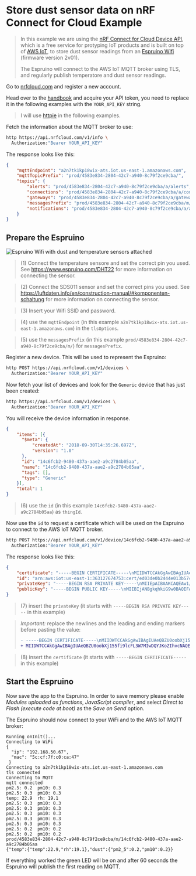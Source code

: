 # Store dust sensor data on nRF Connect for Cloud Example

> In this example we are using the 
> [nRF Connect for Cloud Device API](https://docs.api.nrfcloud.com/), 
> which is a free service for protyping IoT products and is built on top 
> of [AWS IoT](https://aws.amazon.com/iot/), to store dust sensor readings
> from an [Espruino Wifi](https://www.espruino.com/WiFi) (firmware version 2v01).
>
> The Espruino will connect to the AWS IoT MQTT broker using TLS, and 
> regularly publish temperatore and dust sensor readings.

Go to [nrfcloud.com](https://nrfcloud.com/) and register a new account.

Head over to the [handbook](https://docs.api.nrfcloud.com/) and acquire 
your API token, you need to replace it in the following examples with
the `YOUR_API_KEY` string.

> I will use [httpie](https://github.com/jakubroztocil/httpie) in the 
> following examples.

Fetch the information about the MQTT broker to use:

```bash
http https://api.nrfcloud.com/v1/info \
  Authorization:"Bearer YOUR_API_KEY"
```

The response looks like this:

```json
{
    "mqttEndpoint": "a2n7tk1kp18wix-ats.iot.us-east-1.amazonaws.com",
    "mqttTopicPrefix": "prod/4583e834-2804-42c7-a940-8c79f2ce9cba/",
    "topics": {
        "alerts": "prod/4583e834-2804-42c7-a940-8c79f2ce9cba/a/alerts",
        "connections": "prod/4583e834-2804-42c7-a940-8c79f2ce9cba/a/connections",
        "gateways": "prod/4583e834-2804-42c7-a940-8c79f2ce9cba/a/gateways",
        "messagesPrefix": "prod/4583e834-2804-42c7-a940-8c79f2ce9cba/m/",
        "notifications": "prod/4583e834-2804-42c7-a940-8c79f2ce9cba/a/alerts/notifications"
    }
}
```

## Prepare the Espruino

![Espruino Wifi with dust and temperature sensors attached](https://farm8.staticflickr.com/7882/47307044212_22fe41f7a2_k_d.jpg)

> (1) Connect the temperature sensore and set the correct pin you used. See https://www.espruino.com/DHT22 for more information on connecting the sensor.

> (2) Connect the SDS011 sensor and set the correct pins you used. See https://luftdaten.info/en/construction-manual/#komponenten-schaltung for more information on connecting the sensor.

> (3) Insert your Wifi SSID and password.

> (4) use the `mqttEndpoint` (in this example `a2n7tk1kp18wix-ats.iot.us-east-1.amazonaws.com`) 
> in the `tlsOptions`.

> (5) use the `messagesPrefix` (in this example `prod/4583e834-2804-42c7-a940-8c79f2ce9cba/m/`) 
> for `messagesPrefix`.

Register a new device. This will be used to represent the Espruino:

```bash
http POST https://api.nrfcloud.com/v1/devices \
  Authorization:"Bearer YOUR_API_KEY"
```

Now fetch your list of devices and look for the `Generic` device
that has just been created:

```bash
http https://api.nrfcloud.com/v1/devices \
  Authorization:"Bearer YOUR_API_KEY"
```

You will receive the device information in response.

```json
{
    "items": [{
      "$meta": {
          "createdAt": "2018-09-30T14:35:26.697Z",
          "version": "1.0"
      },
      "id": "14c6fcb2-9480-437a-aae2-a9c2784b05aa",
      "name": "14c6fcb2-9480-437a-aae2-a9c2784b05aa",
      "tags": [],
      "type": "Generic"
    }],
    "total": 1
}
```

> (6) use the `id` (in this example `14c6fcb2-9480-437a-aae2-a9c2784b05aa`) 
> as `thingId`.

Now use the `id` to request a certificate which will be used on the 
Espruino to connect to the AWS IoT MQTT broker.

```bash
http POST https://api.nrfcloud.com/v1/device/14c6fcb2-9480-437a-aae2-a9c2784b05aa/certifcates \
  Authorization:"Bearer YOUR_API_KEY"
```

The response looks like this:

```json
{
    "certificate": "-----BEGIN CERTIFICATE-----\nMIIDWTCCAkGgAwIBAgIUAeQBZU0oobXj155fi9lcFL3W7MIwDQYJKoZIhvcNAQEL\n-----END CERTIFICATE-----\n",
    "id": "arn:aws:iot:us-east-1:363127674753:cert/ed03de0b2444e013b57c472efca90397c0001c647f6836cc342852dc71a0e3bc",
    "privateKey": "-----BEGIN RSA PRIVATE KEY-----\nMIIEpAIBAAKCAQEAw1/JGTfQUAB1ofzLsb9cITmTB4ave+2nQb3qMioeWF5VK982\n-----END RSA PRIVATE KEY-----\n",
    "publicKey": "-----BEGIN PUBLIC KEY-----\nMIIBIjANBgkqhkiG9w0BAQEFAAOCAQ8AMIIBCgKCAQEAw1/JGTfQUAB1ofzLsb9c\n-----END PUBLIC KEY-----\n"
}
```

> (7) insert the `privateKey` (it starts with `-----BEGIN RSA PRIVATE KEY-----` in this example) 

> *Important:* replace the newlines and the leading and ending markers before pasting the value:
> ```diff
> - -----BEGIN CERTIFICATE-----\nMIIDWTCCAkGgAwIBAgIUAeQBZU0oobXj155\nfi9lcFL3W7MIwDQYJKoZIhvcNAQEL\n-----END CERTIFICATE-----\n
> + MIIDWTCCAkGgAwIBAgIUAeQBZU0oobXj155fi9lcFL3W7MIwDQYJKoZIhvcNAQEL
> ```

> (8) insert the `certificate` (it starts with `-----BEGIN CERTIFICATE-----` in this example) 

## Start the Espruino

Now save the app to the Espruino. In order to save memory please enable
*Modules uploaded as functions*, *JavaScript compiler*, and select
*Direct to Flash (execute code at boot)* as the *Save on Send* option.

The Espruino should now connect to your WiFi and to the AWS IoT MQTT
broker:

```
Running onInit()...
Connecting to WiFi
{
  "ip": "192.168.50.67",
  "mac": "5c:cf:7f:c0:ca:47"
 }
Connecting to a2n7tk1kp18wix-ats.iot.us-east-1.amazonaws.com
tls connected
Connecting to MQTT
mqtt connected
pm2.5: 0.2	pm10: 0.3
pm2.5: 0.3	pm10: 0.3
temp: 22.9	rh: 19.1
pm2.5: 0.3	pm10: 0.3
pm2.5: 0.3	pm10: 0.3
pm2.5: 0.3	pm10: 0.3
pm2.5: 0.3	pm10: 0.3
pm2.5: 0.3	pm10: 0.3
pm2.5: 0.2	pm10: 0.2
pm2.5: 0.2	pm10: 0.2
prod/4583e834-2804-42c7-a940-8c79f2ce9cba/m/14c6fcb2-9480-437a-aae2-a9c2784b05aa
{"temp":{"temp":22.9,"rh":19.1},"dust":{"pm2_5":0.2,"pm10":0.2}}
```

If everything worked the green LED will be on and after 60 seconds the Espruino will publish the first reading on MQTT.
